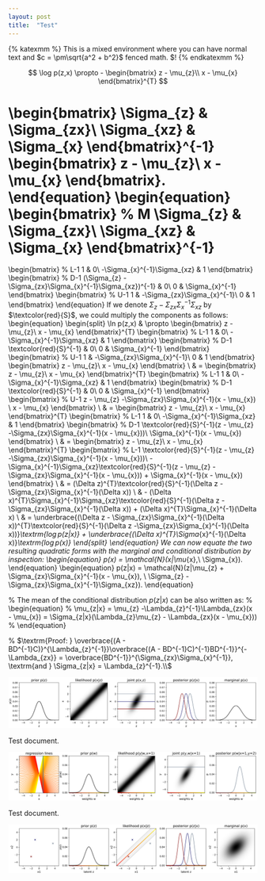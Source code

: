 ```yaml
---
layout: post
title:  "Test"
---
```


{% katexmm %}
This is a mixed environment where you can have normal text and $c = \pm\sqrt{a^2 + b^2}$ fenced math. \$!
{% endkatexmm %}


$$
\log p(z,x) \propto -
\begin{bmatrix}
z - \mu_{z}\\
x - \mu_{x}
\end{bmatrix}^{T}
$$


\begin{bmatrix}
\Sigma_{z} & \Sigma_{zx}\\
\Sigma_{xz} & \Sigma_{x}
\end{bmatrix}^{-1}
\begin{bmatrix}
z - \mu_{z}\\
x - \mu_{x}
\end{bmatrix}.
\end{equation}
\begin{equation}
\begin{bmatrix} % M
\Sigma_{z} & \Sigma_{zx}\\
\Sigma_{xz} & \Sigma_{x}
\end{bmatrix}^{-1}
=
\begin{bmatrix} % L-1
1 & 0\\
-\Sigma_{x}^{-1}\Sigma_{xz} & 1
\end{bmatrix}
\begin{bmatrix} % D-1
(\Sigma_{z} - \Sigma_{zx}\Sigma_{x}^{-1}\Sigma_{xz})^{-1} & 0\\
0 & \Sigma_{x}^{-1}
\end{bmatrix}
\begin{bmatrix} % U-1
1 & -\Sigma_{zx}\Sigma_{x}^{-1}\\
0 & 1
\end{bmatrix}
\end{equation}
If we denote $\Sigma_{z} - \Sigma_{zx}\Sigma_{x}^{-1}\Sigma_{xz}$ by $\textcolor{red}{S}$, we could multiply the components as follows:
\begin{equation}
\begin{split}
\ln p(z,x) & \propto
\begin{bmatrix}
z - \mu_{z}\\
x - \mu_{x}
\end{bmatrix}^{T}
\begin{bmatrix} % L-1
1 & 0\\
-\Sigma_{x}^{-1}\Sigma_{xz} & 1
\end{bmatrix}
\begin{bmatrix} % D-1
\textcolor{red}{S}^{-1} & 0\\
0 & \Sigma_{x}^{-1}
\end{bmatrix}
\begin{bmatrix} % U-1
1 & -\Sigma_{zx}\Sigma_{x}^{-1}\\
0 & 1
\end{bmatrix}
\begin{bmatrix}
z - \mu_{z}\\
x - \mu_{x}
\end{bmatrix} \\
& =
\begin{bmatrix}
z - \mu_{z}\\
x - \mu_{x}
\end{bmatrix}^{T}
\begin{bmatrix} % L-1
1 & 0\\
-\Sigma_{x}^{-1}\Sigma_{xz} & 1
\end{bmatrix}
\begin{bmatrix} % D-1
\textcolor{red}{S}^{-1} & 0\\
0 & \Sigma_{x}^{-1}
\end{bmatrix}
\begin{bmatrix} % U-1
z - \mu_{z} -\Sigma_{zx}\Sigma_{x}^{-1}(x - \mu_{x}) \\
x - \mu_{x}
\end{bmatrix} \\
& =
\begin{bmatrix}
z - \mu_{z}\\
x - \mu_{x}
\end{bmatrix}^{T}
\begin{bmatrix} % L-1
1 & 0\\
-\Sigma_{x}^{-1}\Sigma_{xz} & 1
\end{bmatrix}
\begin{bmatrix} % D-1
\textcolor{red}{S}^{-1}(z - \mu_{z} -\Sigma_{zx}\Sigma_{x}^{-1}(x - \mu_{x}))\\
\Sigma_{x}^{-1}(x - \mu_{x})
\end{bmatrix} \\
& =
\begin{bmatrix}
z - \mu_{z}\\
x - \mu_{x}
\end{bmatrix}^{T}
\begin{bmatrix} % L-1
\textcolor{red}{S}^{-1}(z - \mu_{z} -\Sigma_{zx}\Sigma_{x}^{-1}(x - \mu_{x}))\\
-\Sigma_{x}^{-1}\Sigma_{xz}\textcolor{red}{S}^{-1}(z - \mu_{z} -\Sigma_{zx}\Sigma_{x}^{-1}(x - \mu_{x})) + \Sigma_{x}^{-1}(x - \mu_{x})
\end{bmatrix} \\ 
& =
(\Delta z)^{T}\textcolor{red}{S}^{-1}(\Delta z -\Sigma_{zx}\Sigma_{x}^{-1}(\Delta x)) \\
& - (\Delta x)^{T}\Sigma_{x}^{-1}\Sigma_{xz}\textcolor{red}{S}^{-1}(\Delta z -\Sigma_{zx}\Sigma_{x}^{-1}(\Delta x)) + (\Delta x)^{T}\Sigma_{x}^{-1}(\Delta x) \\
& =
\underbrace{(\Delta z - \Sigma_{zx}\Sigma_{x}^{-1}(\Delta x))^{T}\textcolor{red}{S}^{-1}(\Delta z -\Sigma_{zx}\Sigma_{x}^{-1}(\Delta x))}_\textrm{$\log p(z|x)$} + \underbrace{(\Delta x)^{T}\Sigma_{x}^{-1}(\Delta x)}_\textrm{$\log p(x)$}
\end{split}
\end{equation}
We can now equate the two resulting quadratic forms with the marginal and conditional distribution by inspection:
\begin{equation}
p(x) = \mathcal{N}(x|\mu_{x},\  \Sigma_{x}).
\end{equation}
\begin{equation}
p(z|x) = \mathcal{N}(z|\mu_{z} + \Sigma_{zx}\Sigma_{x}^{-1}(x - \mu_{x}), \ 
\Sigma_{z} - \Sigma_{zx}\Sigma_{x}^{-1}\Sigma_{xz}). 
\end{equation}

% The mean of the conditional distribution $p(z|x)$ can be also written as:
% \begin{equation}
% \mu_{z|x} = \mu_{z} -\Lambda_{z}^{-1}\Lambda_{zx}(x - \mu_{x}) =  \Sigma_{z|x}(\Lambda_{z}\mu_{z} - \Lambda_{zx}(x - \mu_{x}))
% \end{equation}

% $\textrm{Proof: } \overbrace{(A - BD^{-1}C)}^{\Lambda_{z}^{-1}}\overbrace{(A - BD^{-1}C)^{-1}BD^{-1}}^{-\Lambda_{zx}} = \overbrace{BD^{-1}}^{\Sigma_{zx}\Sigma_{x}^{-1}}, \textrm{and } \Sigma_{z|x} = \Lambda_{z}^{-1}.\\$

<img src="/assets/images/test.svg" alt="test figure">

Test document.

<img src="/assets/images/test2.svg" alt="test figure">

Test document.

<img src="/assets/images/test3.svg" alt="test figure">

